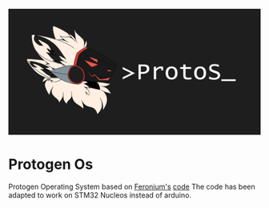 ![ProtoS](/resources/repo_logo.png)
# Protogen Os
Protogen Operating System based on [Feronium's](https://twitter.com/Feronium) [code](https://drive.google.com/drive/folders/1Lg3Bc87zb9SVc_UkhNNFRUWpvKLzR5WE)
The code has been adapted to work on STM32 Nucleos instead of arduino.
